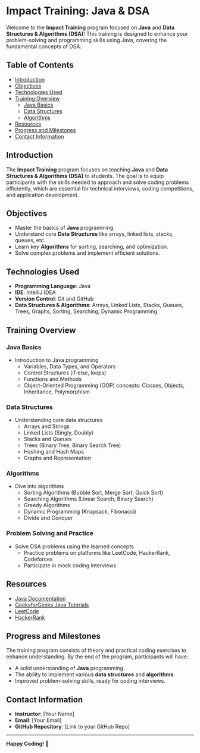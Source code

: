 # Impact Training: Java & DSA

Welcome to the **Impact Training** program focused on **Java** and **Data Structures & Algorithms (DSA)**! This training is designed to enhance your problem-solving and programming skills using Java, covering the fundamental concepts of DSA.

## Table of Contents
- [Introduction](#introduction)
- [Objectives](#objectives)
- [Technologies Used](#technologies-used)
- [Training Overview](#training-overview)
  - [Java Basics](#java-basics)
  - [Data Structures](#data-structures)
  - [Algorithms](#algorithms)
- [Resources](#resources)
- [Progress and Milestones](#progress-and-milestones)
- [Contact Information](#contact-information)

## Introduction
The **Impact Training** program focuses on teaching **Java** and **Data Structures & Algorithms (DSA)** to students. The goal is to equip participants with the skills needed to approach and solve coding problems efficiently, which are essential for technical interviews, coding competitions, and application development.

## Objectives
- Master the basics of **Java** programming.
- Understand core **Data Structures** like arrays, linked lists, stacks, queues, etc.
- Learn key **Algorithms** for sorting, searching, and optimization.
- Solve complex problems and implement efficient solutions.

## Technologies Used
- **Programming Language**: Java
- **IDE**: IntelliJ IDEA
- **Version Control**: Git and GitHub
- **Data Structures & Algorithms**: Arrays, Linked Lists, Stacks, Queues, Trees, Graphs, Sorting, Searching, Dynamic Programming

## Training Overview

### Java Basics
- Introduction to Java programming
  - Variables, Data Types, and Operators
  - Control Structures (if-else, loops)
  - Functions and Methods
  - Object-Oriented Programming (OOP) concepts: Classes, Objects, Inheritance, Polymorphism

### Data Structures
- Understanding core data structures
  - Arrays and Strings
  - Linked Lists (Singly, Doubly)
  - Stacks and Queues
  - Trees (Binary Tree, Binary Search Tree)
  - Hashing and Hash Maps
  - Graphs and Representation

### Algorithms
- Dive into algorithms
  - Sorting Algorithms (Bubble Sort, Merge Sort, Quick Sort)
  - Searching Algorithms (Linear Search, Binary Search)
  - Greedy Algorithms
  - Dynamic Programming (Knapsack, Fibonacci)
  - Divide and Conquer

### Problem Solving and Practice
- Solve DSA problems using the learned concepts
  - Practice problems on platforms like LeetCode, HackerRank, Codeforces
  - Participate in mock coding interviews

## Resources
- [Java Documentation](https://docs.oracle.com/en/java/)
- [GeeksforGeeks Java Tutorials](https://www.geeksforgeeks.org/java/)
- [LeetCode](https://leetcode.com/)
- [HackerRank](https://www.hackerrank.com/domains/tutorials/10-days-of-javascript)

## Progress and Milestones
The training program consists of theory and practical coding exercises to enhance understanding. By the end of the program, participants will have:
- A solid understanding of **Java** programming.
- The ability to implement various **data structures** and **algorithms**.
- Improved problem-solving skills, ready for coding interviews.

## Contact Information
- **Instructor**: [Your Name]
- **Email**: [Your Email]
- **GitHub Repository**: [Link to your GitHub Repo]

---

**Happy Coding!** 🚀
